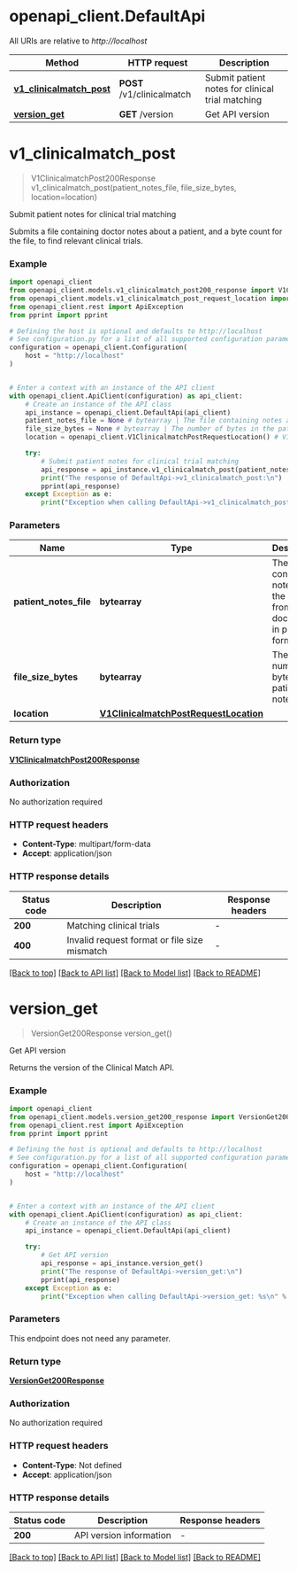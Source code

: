 # openapi_client.DefaultApi

All URIs are relative to *http://localhost*

Method | HTTP request | Description
------------- | ------------- | -------------
[**v1_clinicalmatch_post**](DefaultApi.md#v1_clinicalmatch_post) | **POST** /v1/clinicalmatch | Submit patient notes for clinical trial matching
[**version_get**](DefaultApi.md#version_get) | **GET** /version | Get API version


# **v1_clinicalmatch_post**
> V1ClinicalmatchPost200Response v1_clinicalmatch_post(patient_notes_file, file_size_bytes, location=location)

Submit patient notes for clinical trial matching

Submits a file containing doctor notes about a patient, and a byte count for the file, to find relevant clinical trials.

### Example


```python
import openapi_client
from openapi_client.models.v1_clinicalmatch_post200_response import V1ClinicalmatchPost200Response
from openapi_client.models.v1_clinicalmatch_post_request_location import V1ClinicalmatchPostRequestLocation
from openapi_client.rest import ApiException
from pprint import pprint

# Defining the host is optional and defaults to http://localhost
# See configuration.py for a list of all supported configuration parameters.
configuration = openapi_client.Configuration(
    host = "http://localhost"
)


# Enter a context with an instance of the API client
with openapi_client.ApiClient(configuration) as api_client:
    # Create an instance of the API class
    api_instance = openapi_client.DefaultApi(api_client)
    patient_notes_file = None # bytearray | The file containing notes about the patient from the doctor visit in plain text format.
    file_size_bytes = None # bytearray | The number of bytes in the patient notes file.
    location = openapi_client.V1ClinicalmatchPostRequestLocation() # V1ClinicalmatchPostRequestLocation |  (optional)

    try:
        # Submit patient notes for clinical trial matching
        api_response = api_instance.v1_clinicalmatch_post(patient_notes_file, file_size_bytes, location=location)
        print("The response of DefaultApi->v1_clinicalmatch_post:\n")
        pprint(api_response)
    except Exception as e:
        print("Exception when calling DefaultApi->v1_clinicalmatch_post: %s\n" % e)
```



### Parameters


Name | Type | Description  | Notes
------------- | ------------- | ------------- | -------------
 **patient_notes_file** | **bytearray**| The file containing notes about the patient from the doctor visit in plain text format. | 
 **file_size_bytes** | **bytearray**| The number of bytes in the patient notes file. | 
 **location** | [**V1ClinicalmatchPostRequestLocation**](V1ClinicalmatchPostRequestLocation.md)|  | [optional] 

### Return type

[**V1ClinicalmatchPost200Response**](V1ClinicalmatchPost200Response.md)

### Authorization

No authorization required

### HTTP request headers

 - **Content-Type**: multipart/form-data
 - **Accept**: application/json

### HTTP response details

| Status code | Description | Response headers |
|-------------|-------------|------------------|
**200** | Matching clinical trials |  -  |
**400** | Invalid request format or file size mismatch |  -  |

[[Back to top]](#) [[Back to API list]](../README.md#documentation-for-api-endpoints) [[Back to Model list]](../README.md#documentation-for-models) [[Back to README]](../README.md)

# **version_get**
> VersionGet200Response version_get()

Get API version

Returns the version of the Clinical Match API.

### Example


```python
import openapi_client
from openapi_client.models.version_get200_response import VersionGet200Response
from openapi_client.rest import ApiException
from pprint import pprint

# Defining the host is optional and defaults to http://localhost
# See configuration.py for a list of all supported configuration parameters.
configuration = openapi_client.Configuration(
    host = "http://localhost"
)


# Enter a context with an instance of the API client
with openapi_client.ApiClient(configuration) as api_client:
    # Create an instance of the API class
    api_instance = openapi_client.DefaultApi(api_client)

    try:
        # Get API version
        api_response = api_instance.version_get()
        print("The response of DefaultApi->version_get:\n")
        pprint(api_response)
    except Exception as e:
        print("Exception when calling DefaultApi->version_get: %s\n" % e)
```



### Parameters

This endpoint does not need any parameter.

### Return type

[**VersionGet200Response**](VersionGet200Response.md)

### Authorization

No authorization required

### HTTP request headers

 - **Content-Type**: Not defined
 - **Accept**: application/json

### HTTP response details

| Status code | Description | Response headers |
|-------------|-------------|------------------|
**200** | API version information |  -  |

[[Back to top]](#) [[Back to API list]](../README.md#documentation-for-api-endpoints) [[Back to Model list]](../README.md#documentation-for-models) [[Back to README]](../README.md)

